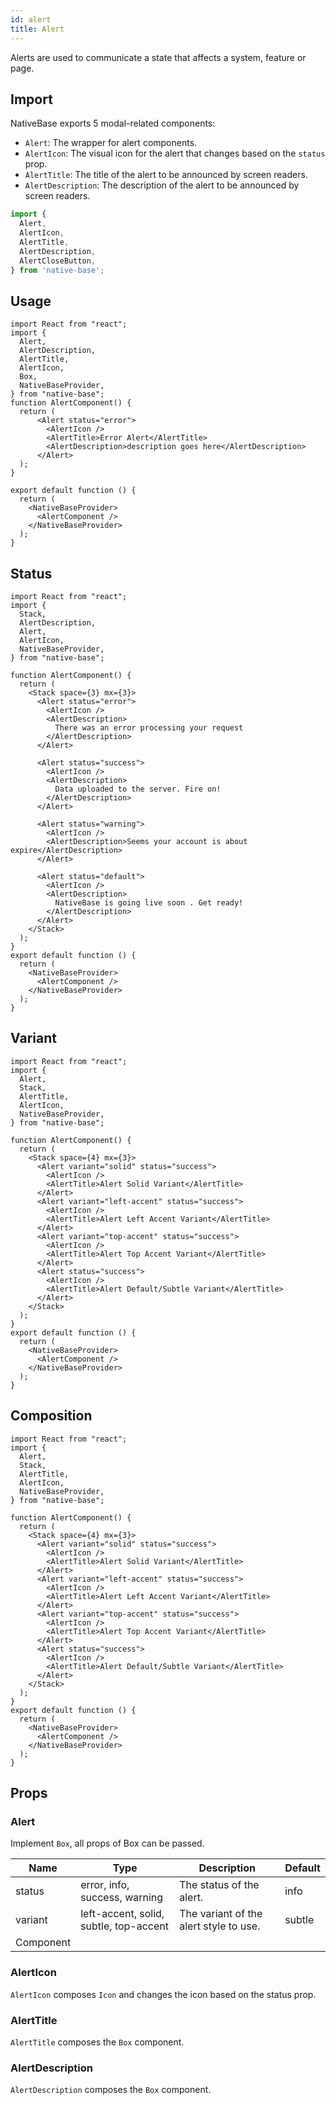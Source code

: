 ```yaml
---
id: alert
title: Alert
---
```


Alerts are used to communicate a state that affects a system, feature or page.

## Import

NativeBase exports 5 modal-related components:

- `Alert`: The wrapper for alert components.
- `AlertIcon`: The visual icon for the alert that changes based on the `status` prop.
- `AlertTitle`: The title of the alert to be announced by screen readers.
- `AlertDescription`: The description of the alert to be announced by screen readers.

```jsx
import {
  Alert,
  AlertIcon,
  AlertTitle,
  AlertDescription,
  AlertCloseButton,
} from 'native-base';
```

## Usage

```SnackPlayer name=Alert%20Usage
import React from "react";
import {
  Alert,
  AlertDescription,
  AlertTitle,
  AlertIcon,
  Box,
  NativeBaseProvider,
} from "native-base";
function AlertComponent() {
  return (
      <Alert status="error">
        <AlertIcon />
        <AlertTitle>Error Alert</AlertTitle>
        <AlertDescription>description goes here</AlertDescription>
      </Alert>
  );
}

export default function () {
  return (
    <NativeBaseProvider>
      <AlertComponent />
    </NativeBaseProvider>
  );
}
```

## Status

```SnackPlayer name=Alert%20Status
import React from "react";
import {
  Stack,
  AlertDescription,
  Alert,
  AlertIcon,
  NativeBaseProvider,
} from "native-base";

function AlertComponent() {
  return (
    <Stack space={3} mx={3}>
      <Alert status="error">
        <AlertIcon />
        <AlertDescription>
          There was an error processing your request
        </AlertDescription>
      </Alert>

      <Alert status="success">
        <AlertIcon />
        <AlertDescription>
          Data uploaded to the server. Fire on!
        </AlertDescription>
      </Alert>

      <Alert status="warning">
        <AlertIcon />
        <AlertDescription>Seems your account is about expire</AlertDescription>
      </Alert>

      <Alert status="default">
        <AlertIcon />
        <AlertDescription>
          NativeBase is going live soon . Get ready!
        </AlertDescription>
      </Alert>
    </Stack>
  );
}
export default function () {
  return (
    <NativeBaseProvider>
      <AlertComponent />
    </NativeBaseProvider>
  );
}
```

## Variant

```SnackPlayer name=Alert%20Variant
import React from "react";
import {
  Alert,
  Stack,
  AlertTitle,
  AlertIcon,
  NativeBaseProvider,
} from "native-base";

function AlertComponent() {
  return (
    <Stack space={4} mx={3}>
      <Alert variant="solid" status="success">
        <AlertIcon />
        <AlertTitle>Alert Solid Variant</AlertTitle>
      </Alert>
      <Alert variant="left-accent" status="success">
        <AlertIcon />
        <AlertTitle>Alert Left Accent Variant</AlertTitle>
      </Alert>
      <Alert variant="top-accent" status="success">
        <AlertIcon />
        <AlertTitle>Alert Top Accent Variant</AlertTitle>
      </Alert>
      <Alert status="success">
        <AlertIcon />
        <AlertTitle>Alert Default/Subtle Variant</AlertTitle>
      </Alert>
    </Stack>
  );
}
export default function () {
  return (
    <NativeBaseProvider>
      <AlertComponent />
    </NativeBaseProvider>
  );
}
```

## Composition

```SnackPlayer name=Alert%20Composition
import React from "react";
import {
  Alert,
  Stack,
  AlertTitle,
  AlertIcon,
  NativeBaseProvider,
} from "native-base";

function AlertComponent() {
  return (
    <Stack space={4} mx={3}>
      <Alert variant="solid" status="success">
        <AlertIcon />
        <AlertTitle>Alert Solid Variant</AlertTitle>
      </Alert>
      <Alert variant="left-accent" status="success">
        <AlertIcon />
        <AlertTitle>Alert Left Accent Variant</AlertTitle>
      </Alert>
      <Alert variant="top-accent" status="success">
        <AlertIcon />
        <AlertTitle>Alert Top Accent Variant</AlertTitle>
      </Alert>
      <Alert status="success">
        <AlertIcon />
        <AlertTitle>Alert Default/Subtle Variant</AlertTitle>
      </Alert>
    </Stack>
  );
}
export default function () {
  return (
    <NativeBaseProvider>
      <AlertComponent />
    </NativeBaseProvider>
  );
}
```

## Props

### Alert

Implement `Box`, all props of Box can be passed.

| Name      | Type                                   | Description                            | Default |
| --------- | -------------------------------------- | -------------------------------------- | ------- |
| status    | error, info, success, warning          | The status of the alert.               | info    |
| variant   | left-accent, solid, subtle, top-accent | The variant of the alert style to use. | subtle  |
| Component |                                        |                                        |         |

### AlertIcon

`AlertIcon` composes `Icon` and changes the icon based on the status prop.

### AlertTitle

`AlertTitle` composes the `Box` component.

### AlertDescription

`AlertDescription` composes the `Box` component.
